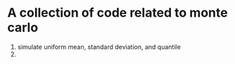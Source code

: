 # A collection of code related to monte carlo

1. simulate uniform mean, standard deviation, and quantile
2. 
